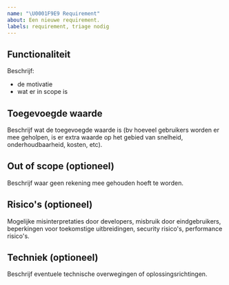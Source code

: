 ```yaml
---
name: "\U0001F9E9 Requirement"
about: Een nieuwe requirement.
labels: requirement, triage nodig
---
```


## Functionaliteit

Beschrijf:
- de motivatie
- wat er in scope is

## Toegevoegde waarde

Beschrijf wat de toegevoegde waarde is (bv hoeveel gebruikers worden er mee geholpen, is er extra waarde op het gebied van snelheid, onderhoudbaarheid, kosten, etc).

## Out of scope (optioneel)

Beschrijf waar geen rekening mee gehouden hoeft te worden.

## Risico's (optioneel)

Mogelijke misinterpretaties door developers, misbruik door eindgebruikers, beperkingen voor toekomstige uitbreidingen, security risico's, performance risico's.

## Techniek (optioneel)

Beschrijf eventuele technische overwegingen of oplossingsrichtingen.

